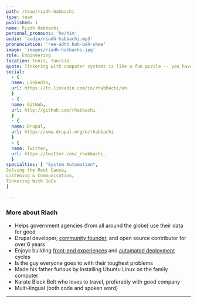 ```yaml
---
path: /team/riadh-habbachi
type: team
published: 1
name: Riadh Habbachi
personal_pronouns: 'he/him'
audio: 'audio/riadh-habbachi.mp3'
pronunciation: 'ree-adth huh-bah-shee'
image: 'images/riadh-habbachi.jpg'
role: Engineering
location: Tunis, Tunisia
quote: Tinkering with computer systems is like a fun puzzle -- you have to understand enough about one to connect it to another and get the result you want.
social: 
  - {
  name: LinkedIn,
  url: https://tn.linkedin.com/in/rhabbachi/en
  }
  - {
  name: GitHub,
  url: http://github.com/rhabbachi
  }
  - {
  name: Drupal,
  url: https://www.drupal.org/u/rhabbachi
  }
  - {
  name: Twitter,
  url: https://twitter.com/_rhabbachi_
  }
specialties: [ "System Automation",
Solving the Root Cause,
Listening & Communication,
Tinkering With SoCs
]
  
---
```


### More about Riadh
* Helps government agencies (from all around the globe) use their data for good
* Drupal developer, [community founder](https://www.facebook.com/drupal.tn/), and open source contributor for over 6 years
* Enjoys building [front-end experiences](https://elm-lang.org/) and [automated deployment](https://about.gitlab.com/) cycles
* Is the guy everyone goes to with their toughest problems
* Made his father furious by installing Ubuntu Linux on the family computer
* Karate Black Belt who loves to travel, preferably with good company
* Multi-lingual (both code and spoken word)

-----------------------------------
